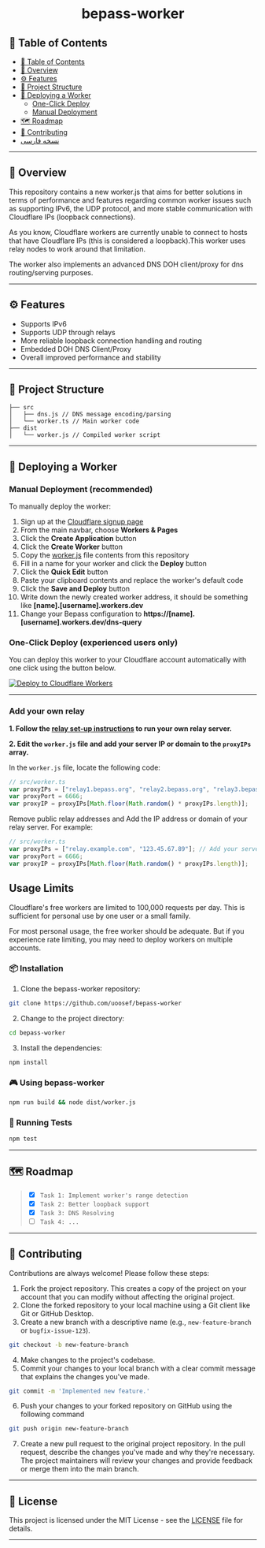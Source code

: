 ﻿<div>
<h1 style='text-align: center'>
bepass-worker
</h1>
</div>


## 📒 Table of Contents
- [📒 Table of Contents](#-table-of-contents)
- [📍 Overview](#-overview)
- [⚙️ Features](#️-features)
- [📂 Project Structure](#-project-structure)
- [🚀 Deploying a Worker](#-deploying-a-worker)
  - [One-Click Deploy](#one-click-deploy)
  - [Manual Deployment](#manual-deployment)
- [🗺 Roadmap](#-roadmap)
- [🤝 Contributing](#-contributing)
- [نسخه فارسی](https://github.com/uoosef/bepass-worker/blob/main/README-FA.md)

---


## 📍 Overview

This repository contains a new worker.js that aims for better solutions in terms of performance and features regarding common worker issues such as supporting IPv6, the UDP protocol, and more stable communication with Cloudflare IPs (loopback connections).

As you know, Cloudflare workers are currently unable to connect to hosts that have Cloudflare IPs (this is considered a loopback).This worker uses relay nodes to work around that limitation.

The worker also implements an advanced DNS DOH client/proxy for dns routing/serving purposes.

---

## ⚙️ Features

- Supports IPv6
- Supports UDP through relays
- More reliable loopback connection handling and routing
- Embedded DOH DNS Client/Proxy
- Overall improved performance and stability

---


## 📂 Project Structure

```
├── src
│   ├── dns.js // DNS message encoding/parsing
│   └── worker.ts // Main worker code
├── dist
│   └──	worker.js // Compiled worker script
```


---


## 🚀 Deploying a Worker

### Manual Deployment (recommended)

To manually deploy the worker:

1. Sign up at the [Cloudflare signup page](https://www.cloudflare.com/sign-up)
2. From the main navbar, choose **Workers & Pages**
3. Click the **Create Application** button
4. Click the **Create Worker** button
5. Copy the [worker.js](https://github.com/uoosef/bepass-worker/blob/main/dist/worker.js) file contents from this repository
6. Fill in a name for your worker and click the **Deploy** button
7. Click the **Quick Edit** button
8. Paste your clipboard contents and replace the worker's default code
9. Click the **Save and Deploy** button
10. Write down the newly created worker address, it should be something like **[name].[username].workers.dev**
11. Change your Bepass configuration to **https://[name].[username].workers.dev/dns-query**

### One-Click Deploy (experienced users only)

You can deploy this worker to your Cloudflare account automatically with one click using the button below.

[![Deploy to Cloudflare Workers](https://deploy.workers.cloudflare.com/button)](https://deploy.workers.cloudflare.com/?url=https://github.com/Hosseinsavior/Beepas)

---

### Add your own relay

**1. Follow the [relay set-up instructions](https://github.com/uoosef/cf-bepass#how-to-share-my-node-becoming-a-volunteer-maintainer) to run your own relay server.**

**2. Edit the `worker.js` file and add your server IP or domain to the `proxyIPs` array.**

In the `worker.js` file, locate the following code:

```js
// src/worker.ts
var proxyIPs = ["relay1.bepass.org", "relay2.bepass.org", "relay3.bepass.org"];
var proxyPort = 6666;
var proxyIP = proxyIPs[Math.floor(Math.random() * proxyIPs.length)];
```

Remove public relay addresses and Add the IP address or domain of your relay server. For example:

```js
// src/worker.ts
var proxyIPs = ["relay.example.com", "123.45.67.89"]; // Add your server IP/domain here
var proxyPort = 6666;
var proxyIP = proxyIPs[Math.floor(Math.random() * proxyIPs.length)];
```

## Usage Limits

Cloudflare's free workers are limited to 100,000 requests per day. This is sufficient for personal use by one user or a small family.

For most personal usage, the free worker should be adequate. But if you experience rate limiting, you may need to deploy workers on multiple accounts.


### 📦 Installation

1. Clone the bepass-worker repository:
```sh
git clone https://github.com/uoosef/bepass-worker
```

2. Change to the project directory:
```sh
cd bepass-worker
```

3. Install the dependencies:
```sh
npm install
```

### 🎮 Using bepass-worker

```sh
npm run build && node dist/worker.js
```

### 🧪 Running Tests
```sh
npm test
```

---


## 🗺 Roadmap

> - [X] `Task 1: Implement worker's range detection`
> - [X] `Task 2: Better loopback support`
> - [X] `Task 3: DNS Resolving`
> - [ ] `Task 4: ...`


---

## 🤝 Contributing

Contributions are always welcome! Please follow these steps:
1. Fork the project repository. This creates a copy of the project on your account that you can modify without affecting the original project.
2. Clone the forked repository to your local machine using a Git client like Git or GitHub Desktop.
3. Create a new branch with a descriptive name (e.g., `new-feature-branch` or `bugfix-issue-123`).
```sh
git checkout -b new-feature-branch
```
4. Make changes to the project's codebase.
5. Commit your changes to your local branch with a clear commit message that explains the changes you've made.
```sh
git commit -m 'Implemented new feature.'
```
6. Push your changes to your forked repository on GitHub using the following command
```sh
git push origin new-feature-branch
```
7. Create a new pull request to the original project repository. In the pull request, describe the changes you've made and why they're necessary.
The project maintainers will review your changes and provide feedback or merge them into the main branch.

---

## 📄 License

This project is licensed under the MIT License - see the [LICENSE](https://github.com/uoosef/bepass-worker/blob/main/LICENSE) file for details.

---
